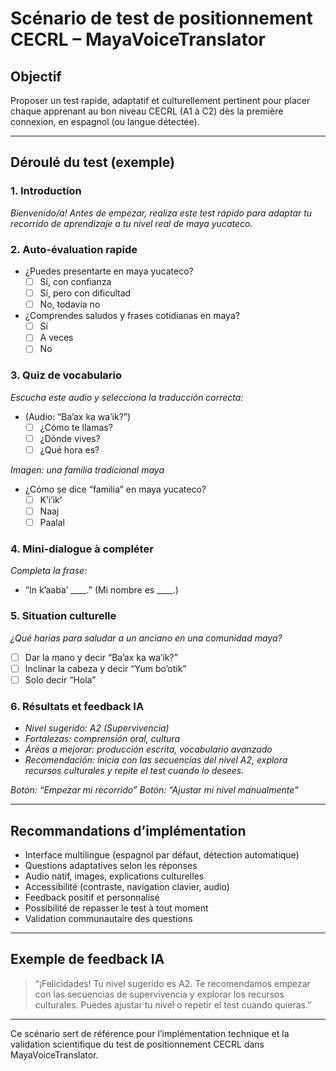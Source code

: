 # Scénario de test de positionnement CECRL – MayaVoiceTranslator

## Objectif
Proposer un test rapide, adaptatif et culturellement pertinent pour placer chaque apprenant au bon niveau CECRL (A1 à C2) dès la première connexion, en espagnol (ou langue détectée).

---

## Déroulé du test (exemple)

### 1. Introduction
_Bienvenido/a! Antes de empezar, realiza este test rápido para adaptar tu recorrido de aprendizaje a tu nivel real de maya yucateco._

### 2. Auto-évaluation rapide
- ¿Puedes presentarte en maya yucateco?
  - [ ] Sí, con confianza
  - [ ] Sí, pero con dificultad
  - [ ] No, todavía no
- ¿Comprendes saludos y frases cotidianas en maya?
  - [ ] Sí
  - [ ] A veces
  - [ ] No

### 3. Quiz de vocabulario
_Escucha este audio y selecciona la traducción correcta:_
- (Audio: “Ba’ax ka wa’ik?”)
  - [ ] ¿Cómo te llamas?
  - [ ] ¿Dónde vives?
  - [ ] ¿Qué hora es?

_Imagen: una familia tradicional maya_
- ¿Cómo se dice “familia” en maya yucateco?
  - [ ] K’i’ik’
  - [ ] Naaj
  - [ ] Paalal

### 4. Mini-dialogue à compléter
_Completa la frase:_
- “In k’aaba’ ____.”  (Mi nombre es ____.)

### 5. Situation culturelle
_¿Qué harías para saludar a un anciano en una comunidad maya?_
- [ ] Dar la mano y decir “Ba’ax ka wa’ik?”
- [ ] Inclinar la cabeza y decir “Yum bo’otik”
- [ ] Solo decir “Hola”

### 6. Résultats et feedback IA
- _Nivel sugerido: A2 (Supervivencia)_
- _Fortalezas: comprensión oral, cultura_
- _Áreas a mejorar: producción escrita, vocabulario avanzado_
- _Recomendación: inicia con las secuencias del nivel A2, explora recursos culturales y repite el test cuando lo desees._

_Botón: “Empezar mi recorrido”_
_Botón: “Ajustar mi nivel manualmente”_

---

## Recommandations d’implémentation
- Interface multilingue (espagnol par défaut, détection automatique)
- Questions adaptatives selon les réponses
- Audio natif, images, explications culturelles
- Accessibilité (contraste, navigation clavier, audio)
- Feedback positif et personnalisé
- Possibilité de repasser le test à tout moment
- Validation communautaire des questions

---

## Exemple de feedback IA
> “¡Felicidades! Tu nivel sugerido es A2. Te recomendamos empezar con las secuencias de supervivencia y explorar los recursos culturales. Puedes ajustar tu nivel o repetir el test cuando quieras.”

---

Ce scénario sert de référence pour l’implémentation technique et la validation scientifique du test de positionnement CECRL dans MayaVoiceTranslator.
